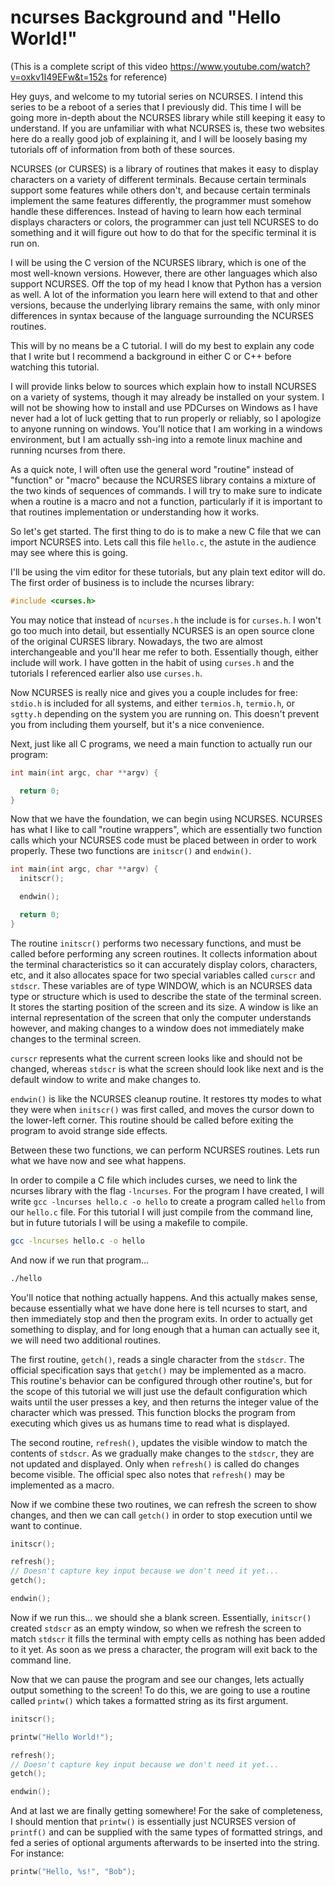 # ncurses Background and "Hello World!"

(This is a complete script of this video https://www.youtube.com/watch?v=oxkv1I49EFw&t=152s for reference)

Hey guys, and welcome to my tutorial series on NCURSES. I intend this series to be a reboot of a series that I previously did. This time I will be going more in-depth about the NCURSES library while still keeping it easy to understand. If you are unfamiliar with what NCURSES is, these two websites here do a really good job of explaining it, and I will be loosely basing my tutorials off of information from both of these sources.

NCURSES (or CURSES) is a library of routines that makes it easy to display characters on a variety of different terminals. Because certain terminals support some features while others don't, and because certain terminals implement the same features differently, the programmer must somehow handle these differences. Instead of having to learn how each terminal displays characters or colors, the programmer can just tell NCURSES to do something and it will figure out how to do that for the specific terminal it is run on.

I will be using the C version of the NCURSES library, which is one of the most well-known versions. However, there are other languages which also support NCURSES. Off the top of my head I know that Python has a version as well. A lot of the information you learn here will extend to that and other versions, because the underlying library remains the same, with only minor differences in syntax because of the language surrounding the NCURSES routines.

This will by no means be a C tutorial. I will do my best to explain any code that I write but I recommend a background in either C or C++ before watching this tutorial.

I will provide links below to sources which explain how to install NCURSES on a variety of systems, though it may already be installed on your system. I will not be showing how to install and use PDCurses on Windows as I have never had a lot of luck getting that to run properly or reliably, so I apologize to anyone running on windows. You'll notice that I am working in a windows environment, but I am actually ssh-ing into a remote linux machine and running ncurses from there.

As a quick note, I will often use the general word "routine" instead of "function" or "macro" because the NCURSES library contains a mixture of the two kinds of sequences of commands. I will try to make sure to indicate when a routine is a macro and not a function, particularly if it is important to that routines implementation or understanding how it works.

So let's get started. The first thing to do is to make a new C file that we can import NCURSES into. Lets call this file `hello.c`, the astute in the audience may see where this is going. 

I'll be using the vim editor for these tutorials, but any plain text editor will do. The first order of business is to include the ncurses library:

```c
#include <curses.h>
```

You may notice that instead of `ncurses.h` the include is for `curses.h`. I won't go too much into detail, but essentially NCURSES is an open source clone of the original CURSES library. Nowadays, the two are almost interchangeable and you'll hear me refer to both. Essentially though, either include will work. I have gotten in the habit of using `curses.h` and the tutorials I referenced earlier also use `curses.h`.

Now NCURSES is really nice and gives you a couple includes for free: `stdio.h` is included for all systems, and either `termios.h`, `termio.h`, or `sgtty.h` depending on the system you are running on. This doesn't prevent you from including them yourself, but it's a nice convenience.

Next, just like all C programs, we need a main function to actually run our program:

```c
int main(int argc, char **argv) {

  return 0;
}
```

Now that we have the foundation, we can begin using NCURSES. NCURSES has what I like to call "routine wrappers", which are essentially two function calls which your NCURSES code must be placed between in order to work properly. These two functions are `initscr()` and `endwin()`.

```c
int main(int argc, char **argv) {
  initscr();

  endwin();

  return 0;
}
```

The routine `initscr()` performs two necessary functions, and must be called before performing any screen routines. It collects information about the terminal characteristics so it can accurately display colors, characters, etc, and it also allocates space for two special variables called `curscr` and `stdscr`. These variables are of type WINDOW, which is an NCURSES data type or structure which is used to describe the state of the terminal screen. It stores the starting position of the screen and its size. A window is like an internal representation of the screen that only the computer understands however, and making changes to a window does not immediately make changes to the terminal screen.

`curscr` represents what the current screen looks like and should not be changed, whereas `stdscr` is what the screen should look like next and is the default window to write and make changes to.

`endwin()` is like the NCURSES cleanup routine. It restores tty modes to what they were when `initscr()` was first called, and moves the cursor down to the lower-left corner. This routine should be called before exiting the program to avoid strange side effects.

Between these two functions, we can perform NCURSES routines. Lets run what we have now and see what happens.

In order to compile a C file which includes curses, we need to link the ncurses library with the flag `-lncurses`. For the program I have created, I will write `gcc -lncurses hello.c -o hello` to create a program called `hello` from our `hello.c` file. For this tutorial I will just compile from the command line, but in future tutorials I will be using a makefile to compile.

```sh
gcc -lncurses hello.c -o hello
```

And now if we run that program...

```sh
./hello
```

You'll notice that nothing actually happens. And this actually makes sense, because essentially what we have done here is tell ncurses to start, and then immediately stop and then the program exits. In order to actually get something to display, and for long enough that a human can actually see it, we will need two additional routines.

The first routine, `getch()`, reads a single character from the `stdscr`. The official specification says that `getch()` may be implemented as a macro. This routine's behavior can be configured through other routine's, but for the scope of this tutorial we will just use the default configuration which waits until the user presses a key, and then returns the integer value of the character which was pressed. This function blocks the program from executing which gives us as humans time to read what is displayed.

The second routine, `refresh()`, updates the visible window to match the contents of `stdscr`. As we gradually make changes to the `stdscr`, they are not updated and displayed. Only when `refresh()` is called do changes become visible. The official spec also notes that `refresh()` may be implemented as a macro.

Now if we combine these two routines, we can refresh the screen to show changes, and then we can call `getch()` in order to stop execution until we want to continue.

```c
initscr();

refresh();
// Doesn't capture key input because we don't need it yet...
getch();

endwin();
```

Now if we run this... we should she a blank screen. Essentially, `initscr()` created `stdscr` as an empty window, so when we refresh the screen to match `stdscr` it fills the terminal with empty cells as nothing has been added to it yet. As soon as we press a character, the program will exit back to the command line.

Now that we can pause the program and see our changes, lets actually output something to the screen! To do this, we are going to use a routine called `printw()` which takes a formatted string as its first argument.

```c
initscr();

printw("Hello World!");

refresh();
// Doesn't capture key input because we don't need it yet...
getch();

endwin();
```

And at last we are finally getting somewhere! For the sake of completeness, I should mention that `printw()` is essentially just NCURSES version of `printf()` and can be supplied with the same types of formatted strings, and fed a series of optional arguments afterwards to be inserted into the string. For instance:

```c
printw("Hello, %s!", "Bob");
```
